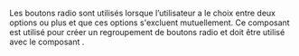Les boutons radio sont utilisés lorsque l’utilisateur a le choix entre deux options ou plus et que ces options s'excluent mutuellement. Ce composant est utilisé pour créer un regroupement de boutons radio et doit être utilisé avec le composant *<modul-go name="m-radio-group"></modul-go>*.

